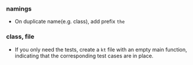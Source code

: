 ### namings
- On duplicate name(e.g. class), add prefix `the`

### class, file
- If you only need the tests, create a `kt` file with an empty main function,   
  indicating that the corresponding test cases are in place.